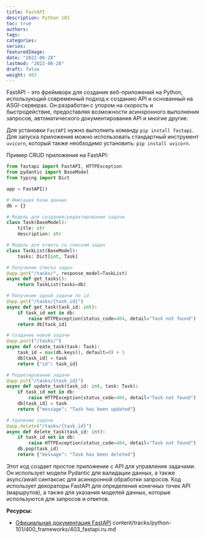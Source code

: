 ```yaml
---
title: FastAPI
description: Python 101
toc: true
authors:
tags:
categories:
series:
featuredImage:
date: "2022-06-28"
lastmod: "2022-06-28"
draft: false
weight: 403
---
```


FastAPI - это фреймворк для создания веб-приложений на Python, использующий современный подход к созданию API и основанный на ASGI-серверах. Он разработан с упором на скорость и быстродействие, предоставляя возможности асинхронного выполнения запросов, автоматического документирования API и многие другие.

Для установки `FastAPI` нужно выполнить команду `pip install fastapi`. Для запуска приложения можно использовать стандартный инструмент `uvicorn`, который также необходимо установить: `pip install uvicorn`.

Пример CRUD приложения на FastAPI:

```python
from fastapi import FastAPI, HTTPException
from pydantic import BaseModel
from typing import Dict

app = FastAPI()

# Имитация базы данных
db = {}

# Модель для создания/редактирования задачи
class Task(BaseModel):
    title: str
    description: str

# Модель для ответа со списком задач
class TaskList(BaseModel):
    tasks: Dict[int, Task]

# Получение списка задач
@app.get("/tasks/", response_model=TaskList)
async def get_tasks():
    return TaskList(tasks=db)

# Получение одной задачи по id
@app.get("/tasks/{task_id}")
async def get_task(task_id: int):
    if task_id not in db:
        raise HTTPException(status_code=404, detail="Task not found")
    return db[task_id]

# Создание новой задачи
@app.post("/tasks/")
async def create_task(task: Task):
    task_id = max(db.keys(), default=0) + 1
    db[task_id] = task
    return {"id": task_id}

# Редактирование задачи
@app.put("/tasks/{task_id}")
async def update_task(task_id: int, task: Task):
    if task_id not in db:
        raise HTTPException(status_code=404, detail="Task not found")
    db[task_id] = task
    return {"message": "Task has been updated"}

# Удаление задачи
@app.delete("/tasks/{task_id}")
async def delete_task(task_id: int):
    if task_id not in db:
        raise HTTPException(status_code=404, detail="Task not found")
    db.pop(task_id)
    return {"message": "Task has been deleted"}
```

Этот код создает простое приложение с API для управления задачами. Он использует модели Pydantic для валидации данных, а также async/await синтаксис для асинхронной обработки запросов. Код использует декораторы FastAPI для определения конечных точек API (маршрутов), а также для указания моделей данных, которые используются для запросов и ответов.

**Ресурсы:**

- [Официальная документация FastAPI](https://fastapi.tiangolo.com/)
content/tracks/python-101/400_frameworks/403_fastapi.ru.md
